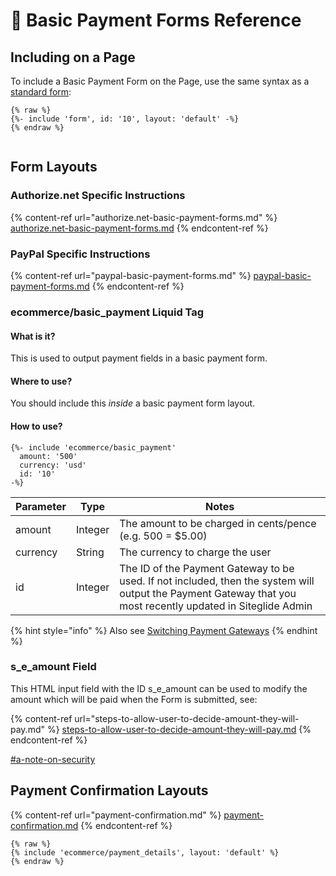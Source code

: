 # 👀 Basic Payment Forms Reference

## Including on a Page

To include a Basic Payment Form on the Page, use the same syntax as a [standard form](../../../cms/forms/forms-reference.md):

```liquid
{% raw %}
{%- include 'form', id: '10', layout: 'default' -%}
{% endraw %}


```

## Form Layouts

### Authorize.net Specific Instructions

{% content-ref url="authorize.net-basic-payment-forms.md" %}
[authorize.net-basic-payment-forms.md](authorize.net-basic-payment-forms.md)
{% endcontent-ref %}

### PayPal Specific Instructions

{% content-ref url="paypal-basic-payment-forms.md" %}
[paypal-basic-payment-forms.md](paypal-basic-payment-forms.md)
{% endcontent-ref %}

### ecommerce/basic\_payment Liquid Tag

#### What is it?

This is used to output payment fields in a basic payment form.

#### Where to use?

You should include this _inside_ a basic payment form layout.

#### How to use?

```liquid
{%- include 'ecommerce/basic_payment'
  amount: '500'
  currency: 'usd'
  id: '10'
-%}
```

| Parameter | Type    | Notes                                                                                                                                                        |
| --------- | ------- | ------------------------------------------------------------------------------------------------------------------------------------------------------------ |
| amount    | Integer | The amount to be charged in cents/pence (e.g. 500 = $5.00)                                                                                                   |
| currency  | String  | The currency to charge the user                                                                                                                              |
| id        | Integer | The ID of the Payment Gateway to be used. If not included, then the system will output the Payment Gateway that you most recently updated in Siteglide Admin |

{% hint style="info" %}
Also see [Switching Payment Gateways](../payment-gateways/switching-gateway.md)
{% endhint %}

### s\_e\_amount Field

This HTML input field with the ID s\_e\_amount can be used to modify the amount which will be paid when the Form is submitted, see:

{% content-ref url="steps-to-allow-user-to-decide-amount-they-will-pay.md" %}
[steps-to-allow-user-to-decide-amount-they-will-pay.md](steps-to-allow-user-to-decide-amount-they-will-pay.md)
{% endcontent-ref %}

[#a-note-on-security](../../../module-ecommerce/get-started-ecommerce/basic-payment-forms/basic-payments.md#a-note-on-security "mention")

## Payment Confirmation Layouts

{% content-ref url="payment-confirmation.md" %}
[payment-confirmation.md](payment-confirmation.md)
{% endcontent-ref %}

```
{% raw %}
{% include 'ecommerce/payment_details', layout: 'default' %}
{% endraw %}
```
